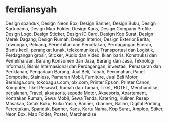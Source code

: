 ferdiansyah
===========

Design spanduk, Design Neon Box, Design Banner, Design Buku, Design Kartunama, Design Map Folder, Design Kaos, Design Company Profile Design Logo, Design Sticker, Design ID Card, Design Kop Surat, Design Merek Dagang, Design Rumah, Design Interior, Design Exterior,Berita, Lowongan, Peluang, Penerbitan dan Percetakan, Perdagangan Eceran, Bisnis kecil, perangkat lunak, telekomunikasi, Transportasi dan Logistik, Perdagangan grosir, Sticker, Audio dan Video, Iklan baris, Konstruksi dan Pemeliharaan, Barang Konsumen dan Jasa, Barang dan Jasa,  Teknologi Informasi, Bisnis Internasional dan Perdagangan, investasi, Pemasaran dan Periklanan, Pengadaan Barang, Jual Beli, Tanah, Perumahan, Panel Composite, Stainless, Pameran Mobil, Furniture, Jual Beli Motor,  Berniaga.com, tokobagus.com, olx.com, Printer Epson, Printer Canon, Komputer, Tiket Pesawat, Rumah dan Taman, Tiket, HOTEL, Merchandise, perjalanan, Travel, aksesoris, sepeda Motor, Aksesoris, Apartement,  Kontrakan Rumah, Sewa Mobil, Sewa Tenda, Katering, Kuliner, Resep Masakan, Cetak Buku, Buku Yasin, Banner, xbanner, Baliho, Digital Printing, Percetakan, Spanduk, Banner,  Kaos, Kartu Nama, Kop Surat, Amplop, Stiker, Neon Box, Map Folder, Poster, Marchandise
